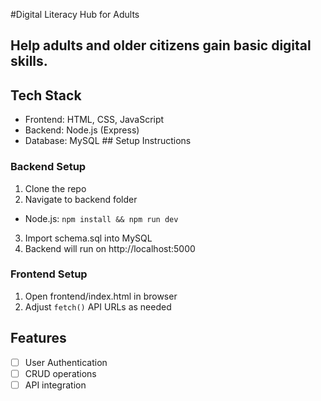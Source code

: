 #Digital Literacy Hub for Adults

## Help adults and older citizens gain basic digital skills.

## Tech Stack 
- Frontend: HTML, CSS, JavaScript 
- Backend: Node.js (Express) 
- Database: MySQL ## Setup Instructions 

### Backend Setup 
1. Clone the repo 
2. Navigate to backend folder 
- Node.js: `npm install && npm run dev` 
3. Import schema.sql into MySQL 
4. Backend will run on http://localhost:5000 

### Frontend Setup 
1. Open frontend/index.html in browser 
2. Adjust `fetch()` API URLs as needed 

## Features 
- [ ] User Authentication 
- [ ] CRUD operations 
- [ ] API integration 
